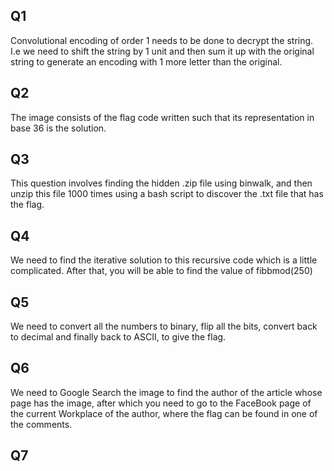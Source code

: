## Q1
Convolutional encoding of order 1 needs to be done to decrypt the string. I.e we need to shift the string by 1 unit and then sum it up with the original string to generate an encoding with 1 more letter than the original. 
<br />

## Q2
The image consists of the flag code written such that its representation in base 36 is the solution.
<br />

## Q3
This question involves finding the hidden .zip file using binwalk, and then unzip this file 1000 times using a bash script to discover the .txt file that has the flag.
<br />

## Q4
We need to find the iterative solution to this recursive code which is a little complicated. After that, you will be able to find the value of fibbmod(250)
<br />

## Q5
We need to convert all the numbers to binary, flip all the bits, convert back to decimal and finally back to ASCII, to give the flag.
<br />

## Q6
We need to Google Search the image to find the author of the article whose page has the image, after which you need to go to the FaceBook page of the current Workplace of the author, where the flag can be found in one of the comments.
<br />

## Q7


